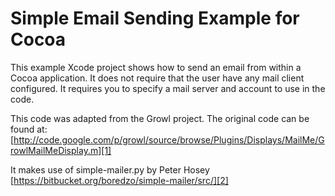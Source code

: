 Simple Email Sending Example for Cocoa
===========

This example Xcode project shows how to send an email from within a Cocoa application. It does not require that the user have any mail client configured. It requires you to specify a mail server and account to use in the code.

This code was adapted from the Growl project. The original code can be found at:
[http://code.google.com/p/growl/source/browse/Plugins/Displays/MailMe/GrowlMailMeDisplay.m][1]

It makes use of simple-mailer.py by Peter Hosey
[https://bitbucket.org/boredzo/simple-mailer/src/][2]

[1]:http://code.google.com/p/growl/source/browse/Plugins/Displays/MailMe/GrowlMailMeDisplay.m
[2]:https://bitbucket.org/boredzo/simple-mailer/src/

